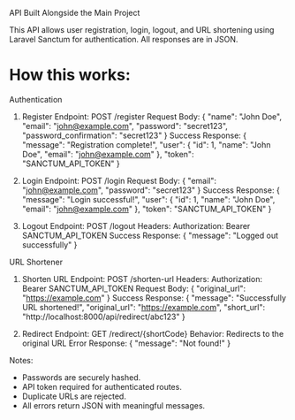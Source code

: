 API Built Alongside the Main Project

This API allows user registration, login, logout, and URL shortening using Laravel Sanctum for authentication. All responses are in JSON.

# How this works:

Authentication

1. Register
Endpoint: POST /register
Request Body:
{
  "name": "John Doe",
  "email": "john@example.com",
  "password": "secret123",
  "password_confirmation": "secret123"
}
Success Response:
{
  "message": "Registration complete!",
  "user": {
    "id": 1,
    "name": "John Doe",
    "email": "john@example.com"
  },
  "token": "SANCTUM_API_TOKEN"
}

2. Login
Endpoint: POST /login
Request Body:
{
  "email": "john@example.com",
  "password": "secret123"
}
Success Response:
{
  "message": "Login successful!",
  "user": { "id": 1, "name": "John Doe", "email": "john@example.com" },
  "token": "SANCTUM_API_TOKEN"
}

3. Logout
Endpoint: POST /logout
Headers: Authorization: Bearer SANCTUM_API_TOKEN
Success Response:
{
  "message": "Logged out successfully"
}

URL Shortener

1. Shorten URL
Endpoint: POST /shorten-url
Headers: Authorization: Bearer SANCTUM_API_TOKEN
Request Body:
{
  "original_url": "https://example.com"
}
Success Response:
{
  "message": "Successfully URL shortened!",
  "original_url": "https://example.com",
  "short_url": "http://localhost:8000/api/redirect/abc123"
}

2. Redirect
Endpoint: GET /redirect/{shortCode}
Behavior: Redirects to the original URL
Error Response:
{
  "message": "Not found!"
}

Notes:
- Passwords are securely hashed.
- API token required for authenticated routes.
- Duplicate URLs are rejected.
- All errors return JSON with meaningful messages.
